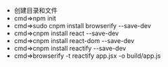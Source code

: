 + 创建目录和文件
+ cmd=>npm init
+ cmd=>sudo cnpm install browserify --save-dev
+ cmd=>cnpm install react --save-dev
+ cmd=>cnpm install react-dom --save-dev
+ cmd=>cnpm install reactify --save-dev
+ cmd=>browserify -t reactify app.jsx -o build/app.js
